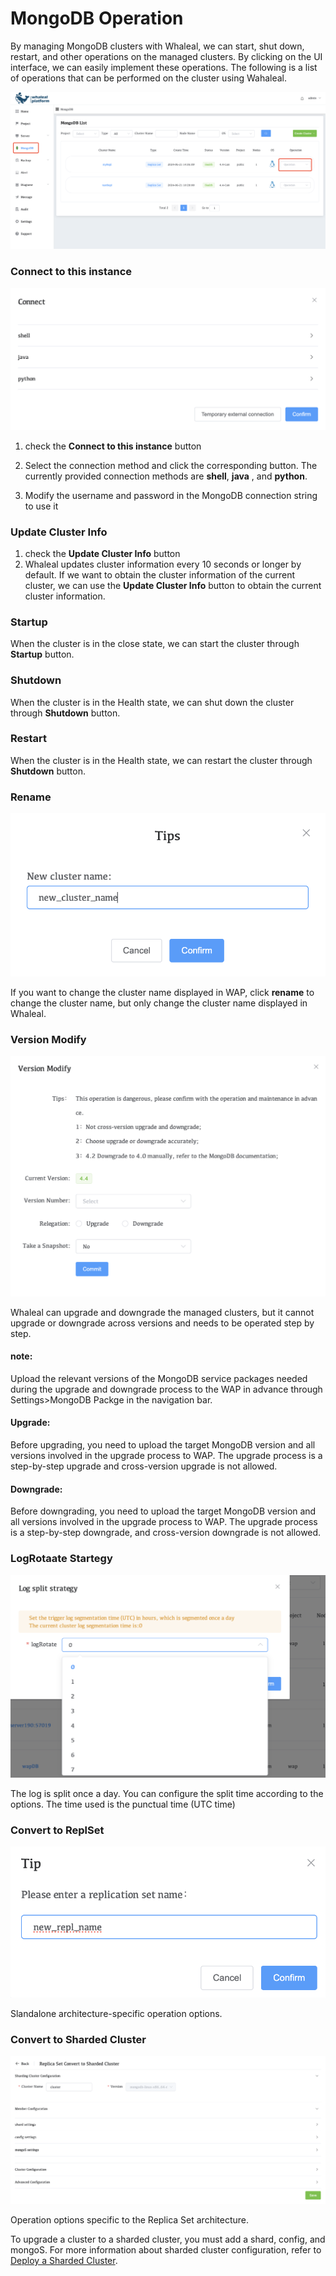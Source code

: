 # MongoDB Operation

By managing MongoDB clusters with Whaleal, we can start, shut down, restart, and other operations on the managed clusters. By clicking on the UI interface, we can easily implement these operations. The following is a list of operations that can be performed on the cluster using Wahaleal.

![image-20240625153133435](../../images/whaleal-platform-Images/05-manage-deployment/MongoDBoperation.png)

### Connect to this instance

![image-20240625153133435](../../images/whaleal-platform-Images/05-manage-deployment/connect.png)

1. check the **Connect to this instance** button
2. Select the connection method and click the corresponding button. The currently provided connection methods are **shell**,  **java** , and **python**.

3. Modify the username and password in the MongoDB connection string to use it

### Update Cluster Info

1. check the **Update Cluster Info** button
2. Whaleal updates cluster information every 10 seconds or longer by default. If we want to obtain the cluster information of the current cluster, we can use the **Update Cluster Info** button to obtain the current cluster information.

### Startup

When the cluster is in the close state, we can start the cluster through **Startup** button.

### Shutdown

When the cluster is in the Health state, we can shut down the cluster through **Shutdown** button.

### Restart

When the cluster is in the Health state, we can restart the cluster through **Shutdown** button.

### Rename

![image-20240625153133435](../../images/whaleal-platform-Images/05-manage-deployment/rename.png)

If you want to change the cluster name displayed in WAP, click **rename** to change the cluster name, but only change the cluster name displayed in Whaleal.

### Version Modify

![image-20240625153133435](../../images/whaleal-platform-Images/05-manage-deployment/VersionModify.png)

Whaleal can upgrade and downgrade the managed clusters, but it cannot upgrade or downgrade across versions and needs to be operated step by step.

#### note:

Upload the relevant versions of the MongoDB service packages needed during the upgrade and downgrade process to the WAP in advance through Settings>MongoDB Packge in the navigation bar.

#### Upgrade:

Before upgrading, you need to upload the target MongoDB version and all versions involved in the upgrade process to WAP. The upgrade process is a step-by-step upgrade and cross-version upgrade is not allowed.

#### Downgrade:

Before downgrading, you need to upload the target MongoDB version and all versions involved in the upgrade process to WAP. The upgrade process is a step-by-step downgrade, and cross-version downgrade is not allowed.

### LogRotaate Startegy

![image-20240625153133435](../../images/whaleal-platform-Images/05-manage-deployment/LogLevel.png)

The log is split once a day. You can configure the split time according to the options. The time used is the punctual time (UTC time)

### Convert to ReplSet

![image-20240625153133435](../../images/whaleal-platform-Images/05-manage-deployment/ConvertToReplSet.png)

Slandalone architecture-specific operation options.

### Convert to Sharded Cluster

![image-20240625153133435](../../images/whaleal-platform-Images/05-manage-deployment/ConvertToShardedCluster.png)

Operation options specific to the Replica Set architecture.

To upgrade a cluster to a sharded cluster, you must add a shard, config, and mongoS. For more information about sharded cluster configuration, refer to [Deploy a Sharded Cluster](../04-CreateDeployment/06-DeployShardedCluster.md).
